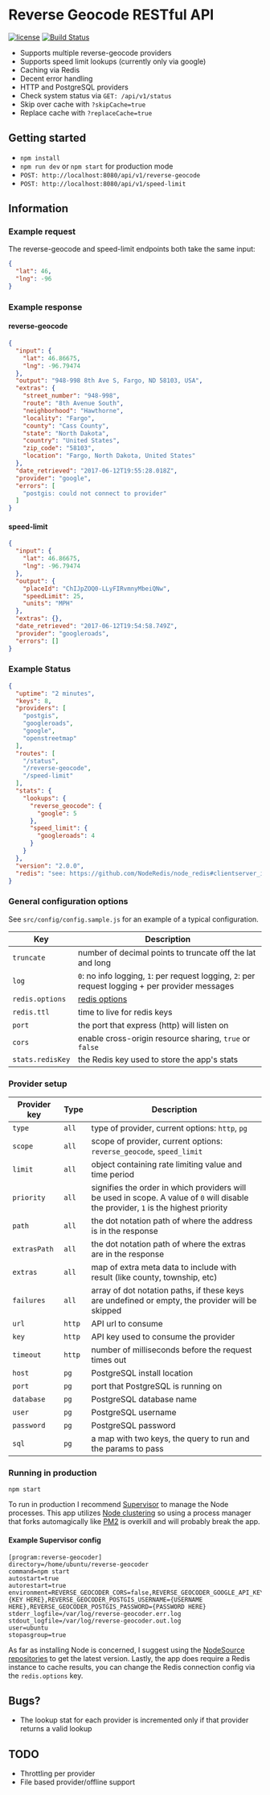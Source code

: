 # Reverse Geocode RESTful API

[![license](https://img.shields.io/github/license/marshallford/reverse-geocoder.svg)]()
[![Build Status](https://travis-ci.org/marshallford/reverse-geocoder.svg?branch=master)](https://travis-ci.org/marshallford/reverse-geocoder)

* Supports multiple reverse-geocode providers
* Supports speed limit lookups (currently only via google)
* Caching via Redis
* Decent error handling
* HTTP and PostgreSQL providers
* Check system status via `GET: /api/v1/status`
* Skip over cache with `?skipCache=true`
* Replace cache with `?replaceCache=true`

## Getting started

* `npm install`
* `npm run dev` or `npm start` for production mode
* `POST: http://localhost:8080/api/v1/reverse-geocode`
* `POST: http://localhost:8080/api/v1/speed-limit`


## Information

### Example request

The reverse-geocode and speed-limit endpoints both take the same input:

```json
{
  "lat": 46,
  "lng": -96
}
```

### Example response

#### reverse-geocode

```json
{
  "input": {
    "lat": 46.86675,
    "lng": -96.79474
  },
  "output": "948-998 8th Ave S, Fargo, ND 58103, USA",
  "extras": {
    "street_number": "948-998",
    "route": "8th Avenue South",
    "neighborhood": "Hawthorne",
    "locality": "Fargo",
    "county": "Cass County",
    "state": "North Dakota",
    "country": "United States",
    "zip_code": "58103",
    "location": "Fargo, North Dakota, United States"
  },
  "date_retrieved": "2017-06-12T19:55:28.018Z",
  "provider": "google",
  "errors": [
    "postgis: could not connect to provider"
  ]
}
```

#### speed-limit

``` json
{
  "input": {
    "lat": 46.86675,
    "lng": -96.79474
  },
  "output": {
    "placeId": "ChIJpZOQ0-LLyFIRvmnyMbeiQNw",
    "speedLimit": 25,
    "units": "MPH"
  },
  "extras": {},
  "date_retrieved": "2017-06-12T19:54:58.749Z",
  "provider": "googleroads",
  "errors": []
}
```


### Example Status

```json
{
  "uptime": "2 minutes",
  "keys": 8,
  "providers": [
    "postgis",
    "googleroads",
    "google",
    "openstreetmap"
  ],
  "routes": [
    "/status",
    "/reverse-geocode",
    "/speed-limit"
  ],
  "stats": {
    "lookups": {
      "reverse_geocode": {
        "google": 5
      },
      "speed_limit": {
        "googleroads": 4
      }
    }
  },
  "version": "2.0.0",
  "redis": "see: https://github.com/NodeRedis/node_redis#clientserver_info"
}
```

### General configuration options

See `src/config/config.sample.js` for an example of a typical configuration.

|Key|Description|
|---|-----------|
|`truncate`|number of decimal points to truncate off the lat and long|
|`log`|`0`: no info logging, `1`: per request logging, `2`: per request logging + per provider messages|
|`redis.options`|[redis options](https://github.com/NodeRedis/node_redis#options-object-properties)|
|`redis.ttl`|time to live for redis keys|
|`port`|the port that express (http) will listen on|
|`cors`|enable cross-origin resource sharing, `true` or `false`|
|`stats.redisKey`|the Redis key used to store the app's stats|

### Provider setup

|Provider key|Type|Description|
|------------|----|-----------|
|`type`|`all`|type of provider, current options: `http`, `pg`|
|`scope`|`all`|scope of provider, current options: `reverse_geocode`, `speed_limit`|
|`limit`|`all`|object containing rate limiting value and time period|
|`priority`|`all`|signifies the order in which providers will be used in scope. A value of `0` will disable the provider, `1` is the highest priority|
|`path`|`all`|the dot notation path of where the address is in the response|
|`extrasPath`|`all`|the dot notation path of where the extras are in the response|
|`extras`|`all`|map of extra meta data to include with result (like county, township, etc)|
|`failures`|`all`|array of dot notation paths, if these keys are undefined or empty, the provider will be skipped|
|`url`|`http`|API url to consume|
|`key`|`http`|API key used to consume the provider|
|`timeout`|`http`|number of milliseconds before the request times out|
|`host`|`pg`|PostgreSQL install location|
|`port`|`pg`|port that PostgreSQL is running on|
|`database`|`pg`|PostgreSQL database name|
|`user`|`pg`|PostgreSQL username|
|`password`|`pg`|PostgreSQL password|
|`sql`|`pg`|a map with two keys, the query to run and the params to pass|

### Running in production

```
npm start
```

To run in production I recommend [Supervisor](http://supervisord.org/) to manage the Node processes. This app utilizes [Node clustering](https://nodejs.org/api/cluster.html) so using a process manager that forks automagically like [PM2](https://github.com/Unitech/pm2) is overkill and will probably break the app.


#### Example Supervisor config

```
[program:reverse-geocoder]
directory=/home/ubuntu/reverse-geocoder
command=npm start
autostart=true
autorestart=true
environment=REVERSE_GEOCODER_CORS=false,REVERSE_GEOCODER_GOOGLE_API_KEY={KEY HERE},REVERSE_GEOCODER_POSTGIS_USERNAME={USERNAME HERE},REVERSE_GEOCODER_POSTGIS_PASSWORD={PASSWORD HERE}
stderr_logfile=/var/log/reverse-geocoder.err.log
stdout_logfile=/var/log/reverse-geocoder.out.log
user=ubuntu
stopasgroup=true
```

As far as installing Node is concerned, I suggest using the [NodeSource repositories](https://github.com/nodesource/distributions) to get the latest version. Lastly, the app does require a Redis instance to cache results, you can change the Redis connection config via the `redis.options` key.

## Bugs?

* The lookup stat for each provider is incremented only if that provider returns a valid lookup

## TODO

* Throttling per provider
* File based provider/offline support
